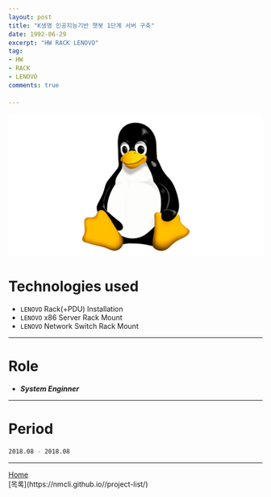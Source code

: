 ```yaml
---
layout: post
title: "K생명 인공지능기반 챗봇 1단계 서버 구축"
date: 1992-06-29
excerpt: "HW RACK LENOVO"
tag:
- HW
- RACK
- LENOVO
comments: true

---
```


![Untitled](/assets/img/linux_logo.png)
# Technologies used
* `LENOVO` Rack(+PDU) Installation
* `LENOVO` x86 Server Rack Mount
* `LENOVO` Network Switch Rack Mount

---

# Role
* ***System Enginner***

---

# Period
```bash
2018.08 - 2018.08
```
---

<div markdown="0"><a href="#" class="btn">Home</a></div>
[목록](https://nmcli.github.io//project-list/)

